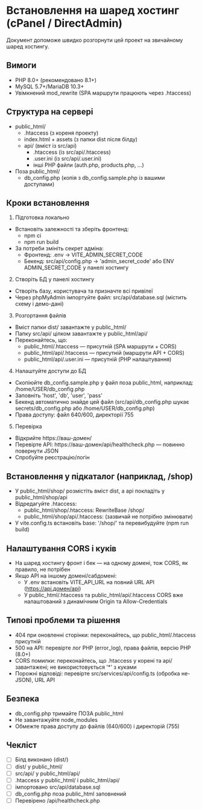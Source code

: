 # Встановлення на шаред хостинг (cPanel / DirectAdmin)

Документ допоможе швидко розгорнути цей проект на звичайному шаред хостингу.

## Вимоги
- PHP 8.0+ (рекомендовано 8.1+)
- MySQL 5.7+/MariaDB 10.3+
- Увімкнений mod_rewrite (SPA маршрути працюють через .htaccess)

## Структура на сервері
- public_html/
  - .htaccess (з кореня проекту)
  - index.html + assets (з папки dist після білду)
  - api/ (вміст із src/api)
    - .htaccess (із src/api/.htaccess)
    - .user.ini (із src/api/.user.ini)
    - інші PHP файли (auth.php, products.php, ...)
- Поза public_html/
  - db_config.php (копія з db_config.sample.php із вашими доступами)

## Кроки встановлення
1) Підготовка локально
- Встановіть залежності та зберіть фронтенд:
  - npm ci
  - npm run build
- За потреби змініть секрет адміна:
  - Фронтенд: .env -> VITE_ADMIN_SECRET_CODE
  - Бекенд: src/api/config.php -> 'admin_secret_code' або ENV ADMIN_SECRET_CODE у панелі хостингу

2) Створіть БД у панелі хостингу
- Створіть базу, користувача та призначте всі привілеї
- Через phpMyAdmin імпортуйте файл: src/api/database.sql (містить схему і демо-дані)

3) Розгортання файлів
- Вміст папки dist/ завантажте у public_html/
- Папку src/api/ цілком завантажте у public_html/api/
- Переконайтесь, що:
  - public_html/.htaccess — присутній (SPA маршрути + CORS)
  - public_html/api/.htaccess — присутній (маршрути API + CORS)
  - public_html/api/.user.ini — присутній (PHP налаштування)

4) Налаштуйте доступи до БД
- Скопіюйте db_config.sample.php у файл поза public_html, наприклад: /home/USER/db_config.php
- Заповніть 'host', 'db', 'user', 'pass'
- Бекенд автоматично знайде цей файл (src/api/db_config.php шукає secrets/db_config.php або /home/USER/db_config.php)
- Права доступу: файл 640/600, директорії 755

5) Перевірка
- Відкрийте https://ваш-домен/
- Перевірте API: https://ваш-домен/api/healthcheck.php — повинно повернути JSON
- Спробуйте реєстрацію/логін

## Встановлення у підкаталог (наприклад, /shop)
- У public_html/shop/ розмістіть вміст dist, а api покладіть у public_html/shop/api
- Відредагуйте .htaccess:
  - public_html/shop/.htaccess: RewriteBase /shop/
  - public_html/shop/api/.htaccess: (зазвичай не потрібно змінювати)
- У vite.config.ts встановіть base: '/shop/' та перевибудуйте (npm run build)

## Налаштування CORS і куків
- На шаред хостингу фронт і бек — на одному домені, тож CORS, як правило, не потрібен
- Якщо API на іншому домені/сабдомені:
  - У .env встановіть VITE_API_URL на повний URL API (https://api.домен/api)
  - У public_html/.htaccess та public_html/api/.htaccess CORS вже налаштований з динамічним Origin та Allow-Credentials

## Типові проблеми та рішення
- 404 при оновленні сторінки: переконайтесь, що public_html/.htaccess присутній
- 500 на API: перевірте лог PHP (error_log), права файлів, версію PHP (8.0+)
- CORS помилки: переконайтесь, що .htaccess у корені та api/ завантажені; не використовується '*' з куками
- Порожні відповіді: перевірте src/services/api/config.ts (обробка не-JSON), URL API

## Безпека
- db_config.php тримайте ПОЗА public_html
- Не завантажуйте node_modules
- Обмежте права доступу до файлів (640/600) і директорій (755)

## Чекліст
- [ ] Білд виконано (dist/)
- [ ] dist/ у public_html/
- [ ] src/api/ у public_html/api/
- [ ] .htaccess у public_html/ і public_html/api/
- [ ] імпортовано src/api/database.sql
- [ ] db_config.php поза public_html заповнений
- [ ] Перевірено /api/healthcheck.php
